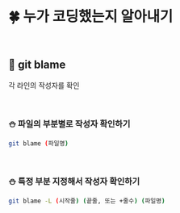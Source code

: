 # 🍀 누가 코딩했는지 알아내기

<br>

## 🧸 git **blame**

각 라인의 작성자를 확인

<br>

### ⛄ 파일의 부분별로 작성자 확인하기

```bash
git blame (파일명)
```

<br>

### ⛄ 특정 부분 지정해서 작성자 확인하기

```bash
git blame -L (시작줄) (끝줄, 또는 +줄수) (파일명)
```
